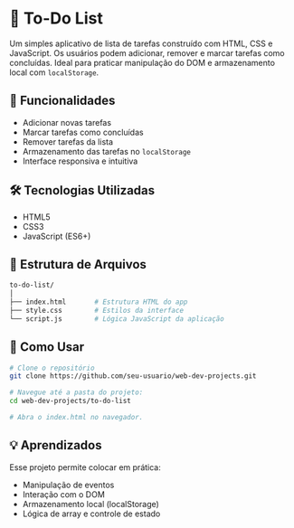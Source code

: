 # 📝 To-Do List

Um simples aplicativo de lista de tarefas construído com HTML, CSS e JavaScript. Os usuários podem adicionar, remover e marcar tarefas como concluídas. Ideal para praticar manipulação do DOM e armazenamento local com `localStorage`.

## 🎯 Funcionalidades

- Adicionar novas tarefas
- Marcar tarefas como concluídas
- Remover tarefas da lista
- Armazenamento das tarefas no `localStorage`
- Interface responsiva e intuitiva

## 🛠️ Tecnologias Utilizadas

- HTML5
- CSS3
- JavaScript (ES6+)

## 📁 Estrutura de Arquivos

```bash
to-do-list/
│
├── index.html       # Estrutura HTML do app
├── style.css        # Estilos da interface
└── script.js        # Lógica JavaScript da aplicação
```

## 🚀 Como Usar

```bash
# Clone o repositório
git clone https://github.com/seu-usuario/web-dev-projects.git

# Navegue até a pasta do projeto:
cd web-dev-projects/to-do-list

# Abra o index.html no navegador.

```

## 💡 Aprendizados
Esse projeto permite colocar em prática:

- Manipulação de eventos
- Interação com o DOM
- Armazenamento local (localStorage)
- Lógica de array e controle de estado
